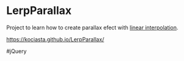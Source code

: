 # LerpParallax
Project to learn how to create parallax efect with [linear interpolation](https://en.wikipedia.org/wiki/Linear_interpolation). 

https://kociasta.github.io/LerpParallax/

#jQuery

